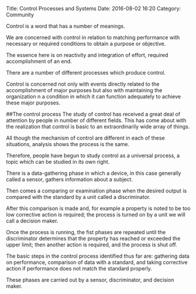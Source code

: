 Title: Control Processes and Systems
Date: 2016-08-02 16:20
Category: Community

Control is a word that has a number of meanings.

We are concerned with control in relation to matching performance with necessary or required conditions to obtain a purpose or objective.

The essence here is on reactivity and integration of effort, required accomplishment of an end.

There are a number of different processes which produce control.

Control is concerned not only with events directly related to the accomplishment of major purposes but also with maintaining the organization n a condition in which it can function adequately to achieve these major purposes.

##The control process
The study of control has received a great deal of attention by people in number of different fields. This has come about with the realization that control is basic to an extraordinarily wide array of things.

All though the mechanism of control are different in each of these situations, analysis shows the process is the same.

Therefore, people have begun to study control as a universal process, a topic which can be studied in its own right.

There is a data-gathering phase in which a device, in this case generally called a sensor, gathers information about a subject.

Then comes a comparing or examination phase when the desired output is compared with the standard by a unit called a discriminator.

After this comparison is made and, for example a property is noted to be too low corrective action is required; the process is turned on by a unit we will call a decision maker.

Once the process is running, the fist phases are repeated until the discriminator determines that the property has reached or exceeded the upper limit; then another action is required, and the process is shut off.

The basic steps in the control process identified thus far are: gathering data on performance, comparison of data with a standard, and taking corrective action if performance does not match the standard properly.

These phases are carried out by a sensor, discriminator, and decision maker.